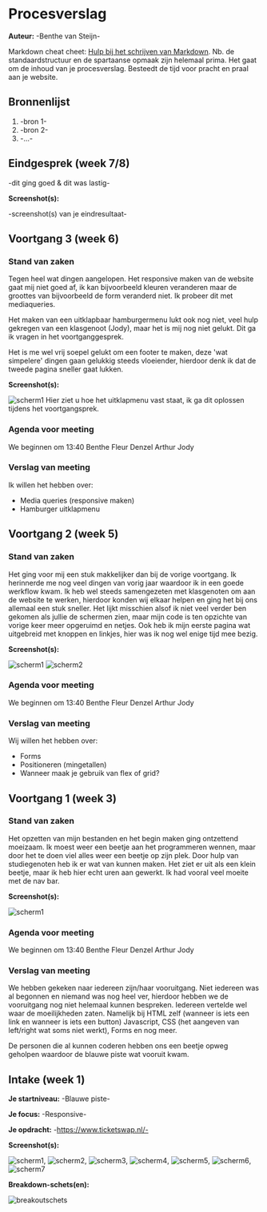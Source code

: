 # Procesverslag
**Auteur:** -Benthe van Steijn-

Markdown cheat cheet: [Hulp bij het schrijven van Markdown](https://github.com/adam-p/markdown-here/wiki/Markdown-Cheatsheet). Nb. de standaardstructuur en de spartaanse opmaak zijn helemaal prima. Het gaat om de inhoud van je procesverslag. Besteedt de tijd voor pracht en praal aan je website.



## Bronnenlijst
1. -bron 1-
2. -bron 2-
3. -...-



## Eindgesprek (week 7/8)

-dit ging goed & dit was lastig-

**Screenshot(s):**

-screenshot(s) van je eindresultaat-



## Voortgang 3 (week 6)

### Stand van zaken
Tegen heel wat dingen aangelopen. Het responsive maken van de website gaat mij niet goed af, ik kan bijvoorbeeld kleuren veranderen maar de groottes van bijvoorbeeld de form veranderd niet. Ik probeer dit met mediaqueries. 

Het maken van een uitklapbaar hamburgermenu lukt ook nog niet, veel hulp gekregen van een klasgenoot (Jody), maar het is mij nog niet gelukt. Dit ga ik vragen in het voortganggesprek. 

Het is me wel vrij soepel gelukt om een footer te maken, deze 'wat simpelere' dingen gaan gelukkig steeds vloeiender, hierdoor denk ik dat de tweede pagina sneller gaat lukken. 

**Screenshot(s):**

![scherm1](images/webpagina_ticketswap_benthe_3.png)
Hier ziet u hoe het uitklapmenu vast staat, ik ga dit oplossen tijdens het voortgangsprek. 

### Agenda voor meeting

We beginnen om 13:40 
Benthe
Fleur
Denzel
Arthur
Jody

### Verslag van meeting

Ik willen het hebben over:

- Media queries (responsive maken)
- Hamburger uitklapmenu

## Voortgang 2 (week 5)

### Stand van zaken

Het ging voor mij een stuk makkelijker dan bij de vorige voortgang. Ik herinnerde me nog veel dingen van vorig jaar waardoor ik in een goede werkflow kwam. Ik heb wel steeds samengezeten met klasgenoten om aan de website te werken, hierdoor konden wij elkaar helpen en ging het bij ons allemaal een stuk sneller. Het lijkt misschien alsof ik niet veel verder ben gekomen als jullie de schermen zien, maar mijn code is ten opzichte van vorige keer meer opgeruimd en netjes. Ook heb ik mijn eerste pagina wat uitgebreid met knoppen en linkjes, hier was ik nog wel enige tijd mee bezig.

**Screenshot(s):**

![scherm1](images/webpagina_ticketswap_benthe_2.png)
![scherm2](images/webpagina_ticketswap_benthe_2.2.png)

### Agenda voor meeting

We beginnen om 13:40 
Benthe
Fleur
Denzel
Arthur
Jody

### Verslag van meeting

Wij willen het hebben over:

- Forms
- Positioneren (mingetallen)
- Wanneer maak je gebruik van flex of grid?

## Voortgang 1 (week 3)

### Stand van zaken

Het opzetten van mijn bestanden en het begin maken ging ontzettend moeizaam. Ik moest weer een beetje aan het programmeren wennen, maar door het te doen viel alles weer een beetje op zijn plek. Door hulp van studiegenoten heb ik er wat van kunnen maken. Het ziet er uit als een klein beetje, maar ik heb hier echt uren aan gewerkt. Ik had vooral veel moeite met de nav bar.

**Screenshot(s):**

![scherm1](images/webpagina_ticketswap_benthe.png)

### Agenda voor meeting

We beginnen om 13:40 
Benthe
Fleur
Denzel
Arthur
Jody

### Verslag van meeting

We hebben gekeken naar iedereen zijn/haar vooruitgang. Niet iedereen was al begonnen en niemand was nog heel ver, hierdoor hebben we de vooruitgang nog niet helemaal kunnen bespreken. Iedereen vertelde wel waar de moeilijkheden zaten. Namelijk bij HTML zelf (wanneer is iets een link en wanneer is iets een button) Javascript, CSS (het aangeven van left/right wat soms niet werkt), Forms en nog meer. 

De personen die al kunnen coderen hebben ons een beetje opweg geholpen waardoor de blauwe piste wat vooruit kwam. 



## Intake (week 1)

**Je startniveau:** -Blauwe piste-

**Je focus:** -Responsive-

**Je opdracht:** -https://www.ticketswap.nl/-

**Screenshot(s):**

![scherm1](images/scherm1.png), 
![scherm2](images/scherm2.png), 
![scherm3](images/scherm3.png), 
![scherm4](images/scherm4.png), 
![scherm5](images/scherm5.png), 
![scherm6](images/scherm6.png), 
![scherm7](images/scherm7.png) 



**Breakdown-schets(en):**

![breakoutschets](images/breakoutschets.jpg)

